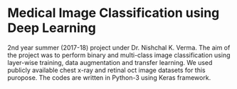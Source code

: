 # Medical Image Classification using Deep Learning
2nd year summer (2017-18) project under Dr. Nishchal K. Verma. The aim of the project was to perform binary and multi-class image classification using layer-wise training, data augmentation and transfer learning. We used publicly available chest x-ray and retinal oct image datasets for this puropose. The codes are written in Python-3 using Keras framework.
